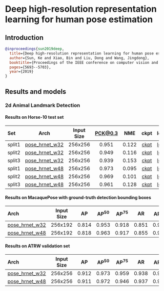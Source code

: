 # Deep high-resolution representation learning for human pose estimation

## Introduction

<!-- [ALGORITHM] -->

```bibtex
@inproceedings{sun2019deep,
  title={Deep high-resolution representation learning for human pose estimation},
  author={Sun, Ke and Xiao, Bin and Liu, Dong and Wang, Jingdong},
  booktitle={Proceedings of the IEEE conference on computer vision and pattern recognition},
  pages={5693--5703},
  year={2019}
}
```

## Results and models

### 2d Animal Landmark Detection

#### Results on Horse-10 test set

| Set    |                                        Arch                                         | Input Size | PCK@0.3 |  NME  |                                                       ckpt                                                        |                                                     log                                                      |
| :----- | :---------------------------------------------------------------------------------: | :--------: | :-----: | :---: | :---------------------------------------------------------------------------------------------------------------: | :----------------------------------------------------------------------------------------------------------: |
| split1 | [pose_hrnet_w32](/configs/animal/hrnet/horse10/hrnet_w32_horse10_256x256-split1.py) |  256x256   |  0.951  | 0.122 | [ckpt](https://download.openmmlab.com/mmpose/animal/hrnet/hrnet_w32_horse10_256x256_split1-401d901a_20210405.pth) | [log](https://download.openmmlab.com/mmpose/animal/hrnet/hrnet_w32_horse10_256x256_split1_20210405.log.json) |
| split2 | [pose_hrnet_w32](/configs/animal/hrnet/horse10/hrnet_w32_horse10_256x256-split2.py) |  256x256   |  0.949  | 0.116 | [ckpt](https://download.openmmlab.com/mmpose/animal/hrnet/hrnet_w32_horse10_256x256_split2-04840523_20210405.pth) | [log](https://download.openmmlab.com/mmpose/animal/hrnet/hrnet_w32_horse10_256x256_split2_20210405.log.json) |
| split3 | [pose_hrnet_w32](/configs/animal/hrnet/horse10/hrnet_w32_horse10_256x256-split3.py) |  256x256   |  0.939  | 0.153 | [ckpt](https://download.openmmlab.com/mmpose/animal/hrnet/hrnet_w32_horse10_256x256_split3-4db47400_20210405.pth) | [log](https://download.openmmlab.com/mmpose/animal/hrnet/hrnet_w32_horse10_256x256_split3_20210405.log.json) |
| split1 | [pose_hrnet_w48](/configs/animal/hrnet/horse10/hrnet_w48_horse10_256x256-split1.py) |  256x256   |  0.973  | 0.095 | [ckpt](https://download.openmmlab.com/mmpose/animal/hrnet/hrnet_w48_horse10_256x256_split1-3c950d3b_20210405.pth) | [log](https://download.openmmlab.com/mmpose/animal/hrnet/hrnet_w48_horse10_256x256_split1_20210405.log.json) |
| split2 | [pose_hrnet_w48](/configs/animal/hrnet/horse10/hrnet_w48_horse10_256x256-split2.py) |  256x256   |  0.969  | 0.101 | [ckpt](https://download.openmmlab.com/mmpose/animal/hrnet/hrnet_w48_horse10_256x256_split2-8ef72b5d_20210405.pth) | [log](https://download.openmmlab.com/mmpose/animal/hrnet/hrnet_w48_horse10_256x256_split2_20210405.log.json) |
| split3 | [pose_hrnet_w48](/configs/animal/hrnet/horse10/hrnet_w48_horse10_256x256-split3.py) |  256x256   |  0.961  | 0.128 | [ckpt](https://download.openmmlab.com/mmpose/animal/hrnet/hrnet_w48_horse10_256x256_split3-0232ec47_20210405.pth) | [log](https://download.openmmlab.com/mmpose/animal/hrnet/hrnet_w48_horse10_256x256_split3_20210405.log.json) |

#### Results on MacaquePose with ground-truth detection bounding boxes

| Arch                                                                         | Input Size |  AP   | AP<sup>50</sup> | AP<sup>75</sup> |  AR   | AR<sup>50</sup> |                                                    ckpt                                                    |                                                  log                                                  |
| :--------------------------------------------------------------------------- | :--------: | :---: | :-------------: | :-------------: | :---: | :-------------: | :--------------------------------------------------------------------------------------------------------: | :---------------------------------------------------------------------------------------------------: |
| [pose_hrnet_w32](/configs/animal/hrnet/macaque/hrnet_w32_macaque_256x192.py) |  256x192   | 0.814 |      0.953      |      0.918      | 0.851 |      0.969      | [ckpt](https://download.openmmlab.com/mmpose/animal/hrnet/hrnet_w32_macaque_256x192-f7e9e04f_20210407.pth) | [log](https://download.openmmlab.com/mmpose/animal/hrnet/hrnet_w32_macaque_256x192_20210407.log.json) |
| [pose_hrnet_w48](/configs/animal/hrnet/macaque/hrnet_w48_macaque_256x192.py) |  256x192   | 0.818 |      0.963      |      0.917      | 0.855 |      0.971      | [ckpt](https://download.openmmlab.com/mmpose/animal/hrnet/hrnet_w48_macaque_256x192-9b34b02a_20210407.pth) | [log](https://download.openmmlab.com/mmpose/animal/hrnet/hrnet_w48_macaque_256x192_20210407.log.json) |

#### Results on ATRW validation set

| Arch                                                                   | Input Size |  AP   | AP<sup>50</sup> | AP<sup>75</sup> |  AR   | AR<sup>50</sup> |                                                  ckpt                                                   |                                                log                                                 |
| :--------------------------------------------------------------------- | :--------: | :---: | :-------------: | :-------------: | :---: | :-------------: | :-----------------------------------------------------------------------------------------------------: | :------------------------------------------------------------------------------------------------: |
| [pose_hrnet_w32](/configs/animal/hrnet/atrw/hrnet_w32_atrw_256x256.py) |  256x256   | 0.912 |      0.973      |      0.959      | 0.938 |      0.985      | [ckpt](https://download.openmmlab.com/mmpose/animal/hrnet/hrnet_w32_atrw_256x256-f027f09a_20210414.pth) | [log](https://download.openmmlab.com/mmpose/animal/hrnet/hrnet_w32_atrw_256x256_20210414.log.json) |
| [pose_hrnet_w48](/configs/animal/hrnet/atrw/hrnet_w48_atrw_256x256.py) |  256x256   | 0.911 |      0.972      |      0.946      | 0.937 |      0.985      | [ckpt](https://download.openmmlab.com/mmpose/animal/hrnet/hrnet_w48_atrw_256x256-ac088892_20210414.pth) | [log](https://download.openmmlab.com/mmpose/animal/hrnet/hrnet_w48_atrw_256x256_20210414.log.json) |

